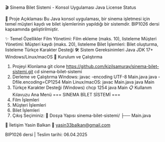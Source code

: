 🎬 Sinema Bilet Sistemi - Konsol Uygulaması
Java License Status

📜 Proje Açıklaması
Bu Java konsol uygulaması, bir sinema işletmesi için temel müşteri kaydı ve bilet işlemlerinin yapıldığı bir sistemdir. BIP1026 dersi kapsamında geliştirilmiştir.

✨ Temel Özellikler
Film Yönetimi: Film ekleme (maks. 10), listeleme
Müşteri Yönetimi: Müşteri kaydı (maks. 20), listeleme
Bilet İşlemleri: Bilet oluşturma, listeleme
Türkçe Karakter Desteği
🛠️ Sistem Gereksinimleri
Java JDK 17+
Windows/Linux/macOS
🚀 Kurulum ve Çalıştırma
1. Projeyi Klonlama
git clone https://github.com/kizilsamuray/sinema-bilet-sistemi.git
cd sinema-bilet-sistemi
2. Derleme ve Çalıştırma
Windows:
javac -encoding UTF-8 Main.java
java -Dfile.encoding=CP1254 Main
Linux/macOS:
javac Main.java
java Main
3. Türkçe Karakter Desteği (Windows)
chcp 1254
java Main
📋 Kullanım Kılavuzu
Ana Menü
=== SINEMA BİLET SİSTEMİ ===
1. Film İşlemleri
2. Müşteri İşlemleri
3. Bilet İşlemleri
0. Çıkış
Seçiminiz:
📂 Dosya Yapısı
sinema-bilet-sistemi/
├── Main.java

📧 İletişim
Yasin Balkan
📧 yasin33balkan@gmail.com

BIP1026 dersi | Teslim tarihi: 06.04.2025
